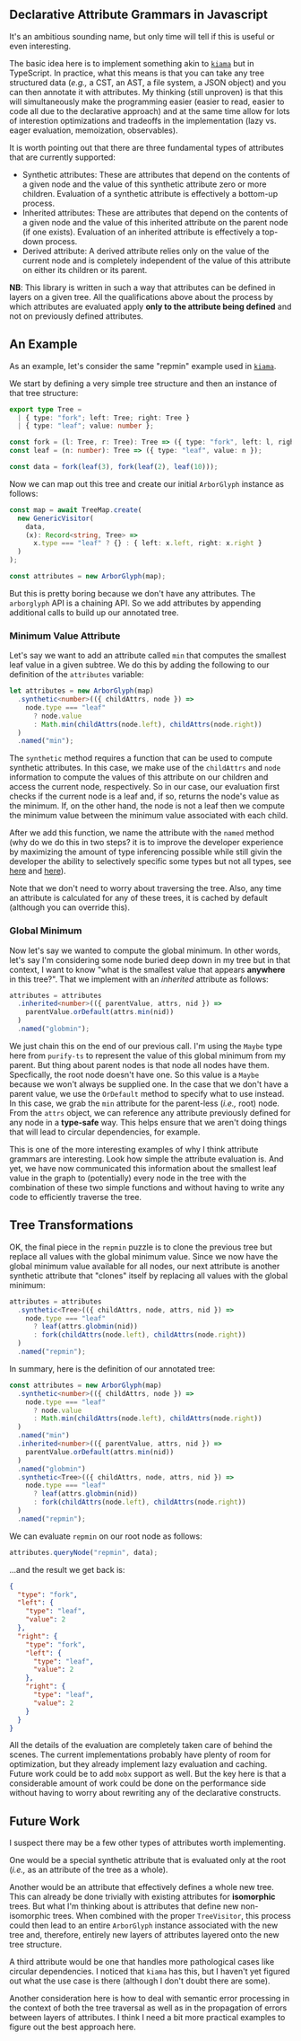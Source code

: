 ## Declarative Attribute Grammars in Javascript

It's an ambitious sounding name, but only time will tell if this is useful or even interesting.

The basic idea here is to implement something akin to
[`kiama`](https://github.com/inkytonik/kiama/blob/master/wiki/Attribution.md#markdown-header-repmin)
but in TypeScript. In practice, what this means is that you can take any tree
structured data (_e.g.,_ a CST, an AST, a file system, a JSON object) and you
can then annotate it with attributes. My thinking (still unproven) is that this
will simultaneously make the programming easier (easier to read, easier to code
all due to the declarative approach) and at the same time allow for lots of
interestion optimizations and tradeoffs in the implementation (lazy vs. eager
evaluation, memoization, observables).

It is worth pointing out that there are three fundamental types of attributes
that are currently supported:

- Synthetic attributes: These are attributes that depend on the contents of a
  given node and the value of this synthetic attribute zero or more children.
  Evaluation of a synthetic attribute is effectively a bottom-up process.
- Inherited attributes: These are attributes that depend on the contents of a
  given node and the value of this inherited attribute on the parent node (if
  one exists). Evaluation of an inherited attribute is effectively a top-down
  process.
- Derived attribute: A derived attribute relies only on the value of the current
  node and is completely independent of the value of this attribute on either
  its children or its parent.

**NB**: This library is written in such a way that attributes can be defined in
layers on a given tree. All the qualifications above about the process by which
attributes are evaluated apply **only to the attribute being defined** and not
on previously defined attributes.

## An Example

As an example, let's consider the same "repmin" example used in
[`kiama`](https://github.com/inkytonik/kiama/blob/master/wiki/Attribution.md#repmin).

We start by defining a very simple tree structure and then an instance of that
tree structure:

```typescript
export type Tree =
  | { type: "fork"; left: Tree; right: Tree }
  | { type: "leaf"; value: number };

const fork = (l: Tree, r: Tree): Tree => ({ type: "fork", left: l, right: r });
const leaf = (n: number): Tree => ({ type: "leaf", value: n });

const data = fork(leaf(3), fork(leaf(2), leaf(10)));
```

Now we can map out this tree and create our initial `ArborGlyph` instance as follows:

```typescript
const map = await TreeMap.create(
  new GenericVisitor(
    data,
    (x): Record<string, Tree> =>
      x.type === "leaf" ? {} : { left: x.left, right: x.right }
  )
);

const attributes = new ArborGlyph(map);
```

But this is pretty boring because we don't have any attributes. The
`arborglyph` API is a chaining API. So we add attributes by appending
additional calls to build up our annotated tree.

### Minimum Value Attribute

Let's say we want to add an attribute called `min` that computes the smallest
leaf value in a given subtree. We do this by adding the following to our definition of the `attributes` variable:

```typescript
let attributes = new ArborGlyph(map)
  .synthetic<number>(({ childAttrs, node }) =>
    node.type === "leaf"
      ? node.value
      : Math.min(childAttrs(node.left), childAttrs(node.right))
  )
  .named("min");
```

The `synthetic` method requires a function that can be used to compute synthetic attributes. In this case, we make use of the `childAttrs` and `node` information to compute the values of this attribute on our children and access the current node, respectively. So in our case, our evaluation first checks if the current node is a leaf and, if so, returns the node's value as the minimum. If, on the other hand, the node is not a leaf then we compute the minimum value between the minimum value associated with each child.

After we add this function, we name the attribute with the `named` method (why do we do this in two steps? it is to improve the developer experience by maximizing the amount of type inferencing possible while still givin the developer the ability to selectively specific some types but not all types, see [here](https://stackoverflow.com/a/60378737) and [here](https://medium.com/@nandiinbao/partial-type-argument-inference-in-typescript-and-workarounds-for-it-d7c772788b2e)).

Note that we don't need to worry about traversing the tree. Also, any time an attribute is calculated for any of these trees, it is cached by default (although you can override this).

### Global Minimum

Now let's say we wanted to compute the global minimum. In other words, let's
say I'm considering some node buried deep down in my tree but in that context, I
want to know "what is the smallest value that appears **anywhere** in this
tree?". That we implement with an _inherited_ attribute as follows:

```typescript
attributes = attributes
  .inherited<number>(({ parentValue, attrs, nid }) =>
    parentValue.orDefault(attrs.min(nid))
  )
  .named("globmin");
```

We just chain this on the end of our previous call. I'm using the `Maybe` type
here from `purify-ts` to represent the value of this global minimum from my
parent. But thing about parent nodes is that node all nodes have them.
Specfically, the root node doesn't have one. So this value is a `Maybe` because
we won't always be supplied one. In the case that we don't have a parent value,
we use the `OrDefault` method to specify what to use instead. In this case, we
grab the `min` attribute for the parent-less (_i.e.,_ root) node. From the
`attrs` object, we can reference any attribute previously defined for any node
in a **type-safe** way. This helps ensure that we aren't doing things that will lead to circular dependencies, for example.

This is one of the more interesting examples of why I think attribute grammars
are interesting. Look how simple the attribute evaluation is. And yet, we have
now communicated this information about the smallest leaf value in the graph to
(potentially) every node in the tree with the combination of these two simple
functions and without having to write any code to efficiently traverse the tree.

## Tree Transformations

OK, the final piece in the `repmin` puzzle is to clone the previous tree but
replace all values with the global minimum value. Since we now have the global
minimum value available for all nodes, our next attribute is another synthetic
attribute that "clones" itself by replacing all values with the global minimum:

```typescript
attributes = attributes
  .synthetic<Tree>(({ childAttrs, node, attrs, nid }) =>
    node.type === "leaf"
      ? leaf(attrs.globmin(nid))
      : fork(childAttrs(node.left), childAttrs(node.right))
  )
  .named("repmin");
```

In summary, here is the definition of our annotated tree:

```typescript
const attributes = new ArborGlyph(map)
  .synthetic<number>(({ childAttrs, node }) =>
    node.type === "leaf"
      ? node.value
      : Math.min(childAttrs(node.left), childAttrs(node.right))
  )
  .named("min")
  .inherited<number>(({ parentValue, attrs, nid }) =>
    parentValue.orDefault(attrs.min(nid))
  )
  .named("globmin")
  .synthetic<Tree>(({ childAttrs, node, attrs, nid }) =>
    node.type === "leaf"
      ? leaf(attrs.globmin(nid))
      : fork(childAttrs(node.left), childAttrs(node.right))
  )
  .named("repmin");
```

We can evaluate `repmin` on our root node as follows:

```typescript
attributes.queryNode("repmin", data);
```

...and the result we get back is:

```json
{
  "type": "fork",
  "left": {
    "type": "leaf",
    "value": 2
  },
  "right": {
    "type": "fork",
    "left": {
      "type": "leaf",
      "value": 2
    },
    "right": {
      "type": "leaf",
      "value": 2
    }
  }
}
```

All the details of the evaluation are completely taken care of behind the
scenes. The current implementations probably have plenty of room for
optimization, but they already implement lazy evaluation and caching. Future
work could be to add `mobx` support as well. But the key here is that a
considerable amount of work could be done on the performance side without having
to worry about rewriting any of the declarative constructs.

## Future Work

I suspect there may be a few other types of attributes worth implementing.

One would be a special synthetic attribute that is evaluated only at the root
(_i.e.,_ as an attribute of the tree as a whole).

Another would be an attribute that effectively defines a whole new tree. This
can already be done trivially with existing attributes for **isomorphic** trees.
But what I'm thinking about is attributes that define new non-isomorphic trees.
When combined with the proper `TreeVisitor`, this process could then lead to an
entire `ArborGlyph` instance associated with the new tree and, therefore,
entirely new layers of attributes layered onto the new tree structure.

A third attribute would be one that handles more pathological cases like
circular dependencies. I noticed that `kiama` has this, but I haven't yet
figured out what the use case is there (although I don't doubt there are some).

Another consideration here is how to deal with semantic error processing in the
context of both the tree traversal as well as in the propagation of errors
between layers of attributes.  I think I need a bit more practical examples
to figure out the best approach here.
